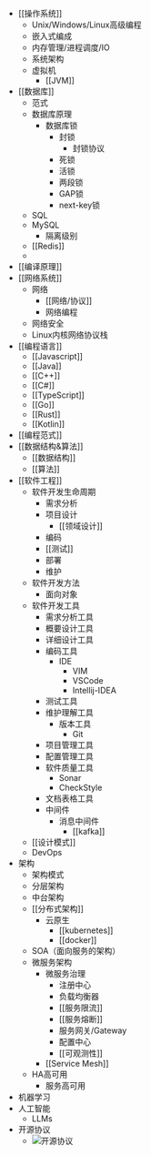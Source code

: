 - [[操作系统]]
	- Unix/Windows/Linux高级编程
	- 嵌入式编成
	- 内存管理/进程调度/IO
	- 系统架构
	- 虚拟机
		- [[JVM]]
- [[数据库]]
	- 范式
	- 数据库原理
		- 数据库锁
			- 封锁
				- 封锁协议
			- 死锁
			- 活锁
			- 两段锁
			- GAP锁
			- next-key锁
	- SQL
	- MySQL
		- 隔离级别
	- [[Redis]]
	-
- [[编译原理]]
- [[网络系统]]
	- 网络
		- [[网络/协议]]
		- 网络编程
	- 网络安全
	- Linux内核网络协议栈
- [[编程语言]]
	- [[Javascript]]
	- [[Java]]
	- [[C++]]
	- [[C#]]
	- [[TypeScript]]
	- [[Go]]
	- [[Rust]]
	- [[Kotlin]]
- [[编程范式]]
- [[数据结构&算法]]
	- [[数据结构]]
	- [[算法]]
- [[软件工程]]
	- 软件开发生命周期
		- 需求分析
		- 项目设计
			- [[领域设计]]
		- 编码
		- [[测试]]
		- 部署
		- 维护
	- 软件开发方法
		- 面向对象
	- 软件开发工具
		- 需求分析工具
		- 概要设计工具
		- 详细设计工具
		- 编码工具
			- IDE
				- VIM
				- VSCode
				- Intellij-IDEA
		- 测试工具
		- 维护理解工具
			- 版本工具
				- Git
		- 项目管理工具
		- 配置管理工具
		- 软件质量工具
			- Sonar
			- CheckStyle
		- 文档表格工具
		- 中间件
			- 消息中间件
				- [[kafka]]
	- [[设计模式]]
	- DevOps
- 架构
	- 架构模式
	- 分层架构
	- 中台架构
	- [[分布式架构]]
		- 云原生
			- [[kubernetes]]
			- [[docker]]
	- SOA（面向服务的架构）
	- 微服务架构
		- 微服务治理
			- 注册中心
			- 负载均衡器
			- [[服务限流]]
			- [[服务熔断]]
			- 服务网关/Gateway
			- 配置中心
			- [[可观测性]]
		- [[Service Mesh]]
	- HA高可用
		- 服务高可用
- 机器学习
- 人工智能
	- LLMs
- 开源协议
	- ![开源协议](https://phodal.github.io/licenses/license.svg)